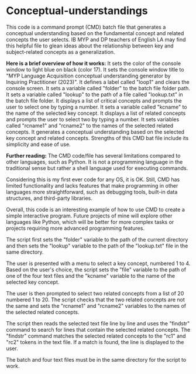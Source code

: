 # Conceptual-understandings
This code is a command prompt (CMD) batch file that generates a conceptual understanding based on the fundamental concept and related concepts the user selects. IB MYP and DP teachers of English LA may find this helpful file to glean ideas about the relationship between key and subject-related concepts as a generalization.

**Here is a brief overview of how it works:**
It sets the color of the console window to light blue on black (color 17).
It sets the console window title to "MYP Language Acquisition conceptual understanding generator by Inquiring Practitioner (2023)".
It defines a label called "loop1" and clears the console screen.
It sets a variable called "folder" to the batch file folder path.
It sets a variable called "lookup" to the path of a file called "lookup.txt" in the batch file folder.
It displays a list of critical concepts and prompts the user to select one by typing a number.
It sets a variable called "kcname" to the name of the selected key concept.
It displays a list of related concepts and prompts the user to select two by typing a number.
It sets variables called "rcname1" and "rcname2" to the names of the selected related concepts.
It generates a conceptual understanding based on the selected key concept and related concepts.
Strengths of this CMD bat file include its simplicity and ease of use.  

**Further reading:**
The CMD code/file has several limitations compared to other languages, such as Python. It is not a programming language in the traditional sense but rather a shell language used for executing commands. 

Considering this is my first ever code for any OS, it is OK. Still, CMD has limited functionality and lacks features that make programming in other languages more straightforward, such as debugging tools, built-in data structures, and third-party libraries. 

Overall, this code is an interesting example of how to use CMD to create a simple interactive program. Future projects of mine will explore other languages like Python, which will be better for more complex tasks or projects requiring more advanced programming features.

The script first sets the "folder" variable to the path of the current directory and then sets the "lookup" variable to the path of the "lookup.txt" file in the same directory. 

The user is presented with a menu to select a key concept, numbered 1 to 4. Based on the user's choice, the script sets the "file" variable to the path of one of the four text files and the "kcname" variable to the name of the selected key concept.

The user is then prompted to select two related concepts from a list of 20 numbered 1 to 20. The script checks that the two related concepts are not the same and sets the "rcname1" and "rcname2" variables to the names of the selected related concepts.

The script then reads the selected text file line by line and uses the "findstr" command to search for lines that contain the selected related concepts. The "findstr" command matches the selected related concepts to the "rc1" and "rc2" tokens in the text file. If a match is found, the line is displayed to the user.

The batch and four text files must be in the same directory for the script to work.
